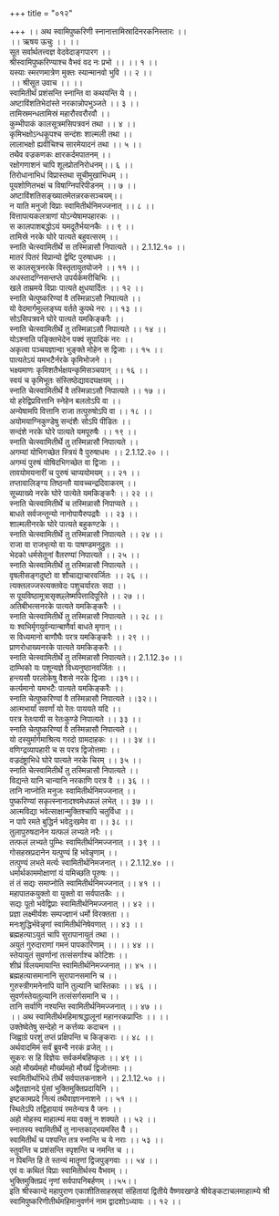 +++
title = "०१२"

+++
।। अथ स्वामिपुष्करिणी स्नानात्तामिस्रादिनरकनिस्तारः ।।  
।। ऋषय ऊचुः ।। ।।  
सूत सर्वार्थतत्त्वज्ञ वेदवेदाङ्गपारग ।।  
श्रीस्वामिपुष्करिण्याश्च वैभवं वद नः प्रभो ।। ।। १ ।।  
यस्याः स्मरणमात्रेण मुक्तः स्यान्मानवो भुवि ।। २ ।।  
।। श्रीसूत उवाच ।। ।।  
स्वामितीर्थं प्रशंसन्ति स्नान्ति वा कथयन्ति ये ।।  
अष्टाविंशतिभेदांस्ते नरकान्नोपभुञ्जते ।। ३ ।।  
तामिस्रमन्धतामिस्रं महारौरवरौरवौ ।।  
कुम्भीपाकं कालसूत्रमसिपत्रवनं तथा ।। ४ ।।  
कृमिभक्षोऽन्धकूपश्च सन्दंशः शाल्मली तथा ।।  
लालाभक्षो ह्यवीचिश्च सारमेयादनं तथा ।। ५ ।।  
तथैव वज्रकणकः क्षारकर्दमपातनम् ।।  
रक्षोगणाशनं चापि शूलप्रोतनिरोधनम्।। ६ ।।  
तिरोधानाभिधं विप्रास्तथा सूचीमुखाभिधम् ।।  
पूयशोणितभक्षं च विषाग्निपरिपीडनम् ।। ७ ।।  
अष्टाविंशतिसङ्ख्यातमेतन्नरकसञ्चयम्।।  
न याति मनुजो विप्राः स्वामितीर्थनिमज्जनात् ।। ८ ।।  
वित्तापत्यकलत्राणां योऽन्येषामपहारकः ।।  
स कालपाशबद्धोऽयं यमदूतैर्भयानकैः ।। ९ ।।  
तामिस्रे नरके घोरे पात्यते बहुवत्सरम् ।।  
स्नाति चेत्स्वामितीर्थे स तस्मिन्नासौ निपात्यते ।। 2.1.12.१० ।।  
मातरं पितरं विप्रान्यो द्वेष्टि पुरुषाधमः ।।  
स कालसूत्रनरके विस्तृतायुतयोजने ।। ११ ।।  
अधस्तादग्निसन्तप्ते उपर्यर्कमरीचिभिः ।।  
खले ताम्रमये विप्राः पात्यते क्षुधयार्दितः ।। १२ ।।  
स्नाति चेत्पुष्करिण्यां वै तस्मिन्नाऽसौ निपात्यते ।।  
यो वेदमार्गमुल्लङ्घ्य वर्तते कुपथे नरः ।। १३ ।।  
सोऽसिपत्रवने घोरे पात्यते यमकिङ्करैः ।।  
स्नाति चेत्स्वामितीर्थे तु तस्मिन्नाऽसौ निपात्यते ।। १४ ।।  
योऽश्नाति पङ्क्तिभेदेन पक्वं सूपादिकं नरः ।।  
अकृत्वा पञ्चयज्ञान्वा भुङ्क्ते मोहेन स द्विजाः ।। १५ ।।  
पात्यतेऽयं यमभटैर्नरके कृमिभोजने ।।  
भक्ष्यमाणः कृमिशतैर्भक्षयन्कृमिसञ्चयान् ।। १६ ।।  
स्वयं च कृमिभूतः संस्तिष्ठेद्यावदघक्षयम् ।।  
स्नाति चेत्स्वामितीर्थे वै तस्मिन्नाऽसौ निपात्यते ।। १७ ।।  
यो हरेद्विप्रवित्तानि स्नेहेन बलतोऽपि वा ।।  
अन्येषामपि वित्तानि राजा तत्पुरुषोऽपि वा ।। १८ ।।  
अयोमयाग्निकुण्डेषु सन्दंशैः सोऽपि पीडितः ।।  
सन्दंशे नरके घोरे पात्यते यमपूरुषैः ।। १९ ।।  
स्नाति चेत्स्वामितीर्थे तु तस्मिन्नासौ निपात्यते ।।  
अगम्यां योभिगच्छेत स्त्रियं वै पुरुषाधमः ।। 2.1.12.२० ।।  
अगम्यं पुरुषं योषिदभिगच्छेत वा द्विजाः ।।  
तावयोमयनारीं च पुरुषं चाप्ययोमयम् ।। २१ ।।  
तप्तावालिङ्ग्य तिष्ठन्तौ यावच्चन्द्रदिवाकरम् ।।  
सूच्याख्ये नरके घोरे पात्येते यमकिङ्करैः ।। २२ ।।  
स्नाति चेत्स्वामितीर्थे च तस्मिन्नासौ निपाप्यते ।।  
बाधते सर्वजन्तून्यो नानोपायैरुपद्रवैः ।। २३ ।।  
शाल्मलीनरके घोरे पात्यते बहुकण्टके ।।  
स्नाति चेत्स्वामितीर्थे तु तस्मिन्नासौ निपात्यते ।। २४ ।।  
राजा वा राजभृत्यो वा यः पाषण्डमनुद्रुतः ।।  
भेदको धर्मसेतूनां वैतरण्यां निपात्यते ।। २५ ।।  
स्नाति चेत्स्वामितीर्थे तु तस्मिन्नासौ निपात्यते ।।  
वृषलीसङ्गदुष्टो वा शौचाद्याचारवर्जितः ।। २६ ।।  
त्यक्तलज्जस्त्यक्तवेदः पशुचर्यारतः सदा ।।  
स पूयविष्ठामूत्रासृक्छ्लेष्मपित्तादिपूरिते ।। २७ ।।  
अतिबीभत्सनरके पात्यते यमकिङ्करैः ।।  
स्नाति चेत्स्वामितीर्थे तु तस्मिन्नासौ निपात्यते ।। २८ ।।  
यः श्वभिर्मृगयुर्वन्यान्बाणैर्वा बाधते मृगान् ।।  
स विध्यमानो बाणौघैः परत्र यमकिङ्करैः ।। २९ ।।  
प्राणरोधाख्यनरके पात्यते यमकिङ्करैः ।।  
स्नाति चेत्स्वामितीर्थे तु तस्मिन्नासौ निपात्यते।। 2.1.12.३० ।।  
दाम्भिको यः पशून्यज्ञे विध्यनुष्ठानवर्जितः ।।  
हन्त्यसौ परलोकेषु वैशसे नरके द्विजाः ।।३१।।  
कर्त्यमानो यमभटैः पात्यते यमकिङ्करैः ।।  
स्नाति चेत्पुष्करिण्यां वै तस्मिन्नासौ निपात्यते ।।३२।।  
आत्मभार्यां सवर्णां यो रेतः पाययते यदि ।।  
परत्र रेतःपायी स रेतःकुण्डे निपात्यते ।। ३३ ।।  
स्नाति चेत्पुष्करिण्यां वै तस्मिन्नासौ निपात्यते ।।  
यो दस्युर्मार्गमाश्रित्य गरदो ग्रामदाहकः ।। ।। ३४ ।।  
वणिग्द्रव्यापहारी च स परत्र द्विजोत्तमाः ।।  
वज्रदंष्ट्राभिधे घोरे पात्यते नरके चिरम् ।। ३५ ।।  
स्नाति चेत्स्वामितीर्थे तु तस्मिन्नासौ निपात्यते ।।  
विद्यन्ते यानि चान्यानि नरकाणि परत्र वै ।। ३६ ।।  
तानि नाप्नोति मनुजः स्वामितीर्थनिमज्जनात् ।।  
पुष्करिण्यां सकृत्स्नानादश्वमेधफलं लभेत् ।। ३७ ।।  
आत्मविद्या भवेत्साक्षान्मुक्तिश्चापि चतुर्विधा ।।  
न पापे रमते बुद्धिर्न भवेदुःखमेव वा ।। ३८ ।।  
तुलापुरुषदानेन यत्फलं लभ्यते नरैः ।।  
तत्फलं लभ्यते पुम्भिः स्वामितीर्थनिमज्जनात् ।। ३९ ।।  
गोसहस्रप्रदानेन यत्पुण्यं हि भवेन्नृणाम् ।।  
तत्पुण्यं लभते मर्त्यः स्वामितीर्थनिमजनात् ।। 2.1.12.४० ।।  
धर्मार्थकाममोक्षाणां यं यमिच्छति पूरुषः ।।  
तं तं सद्यः समाप्नोति स्वामितीर्थनिमज्जनात् ।। ४१ ।।  
महापातकयुक्तो वा युक्तो वा सर्वपातकैः ।।  
सद्यः पूतो भवेद्विप्राः स्वामितीर्थनिमज्जनात् ।। ४२ ।।  
प्रज्ञा लक्ष्मीर्यशः सम्पज्ज्ञानं धर्मो विरक्तता ।।  
मनःशुद्धिर्भवेन्नृणां स्वामितीर्थनिषेवणात् ।। ४३ ।।  
ब्रह्महत्याऽयुतं चापि सुरापानायुतं तथा ।।  
अयुतं गुरुदाराणां गमनं पापकारिणाम् ।। ।। ४४ ।।  
स्तेयायुतं सुवर्णानां तत्संसर्गाश्च कोटिशः ।।  
शीघ्रं विलयमायान्ति स्वामितीर्थनिमज्जनात् ।। ४५ ।।  
ब्रह्महत्यासमानानि सुरापानसमानि च ।।  
गुरुस्त्रीगमनेनापि यानि तुल्यानि चास्तिकाः ।। ४६ ।।  
सुवर्णस्तेयतुल्यानि तत्संसर्गसमानि च ।।  
तानि सर्वाणि नश्यन्ति स्वामितीर्थनिमज्जनात् ।। ४७ ।।  
।। अथ स्वामितीर्थमहिमाश्रद्धालूनां महानरकप्राप्तिः ।। ।।  
उक्तेष्वेतेषु सन्देहो न कर्त्तव्यः कदाचन ।।  
जिह्वाग्रे परशुं तप्तं प्रक्षिपन्ति च किङ्कराः ।। ४८ ।।  
अर्थवादमिमं सर्वं ब्रुवन्वै नरकं व्रजेत् ।।  
सूकरः स हि विज्ञेयः सर्वकर्मबहिष्कृतः ।। ४९ ।।  
अहो मौर्ख्यमहो मौर्ख्यमहो मौर्ख्यं द्विजोत्तमाः ।।  
स्वामितीर्थाभिधे तीर्थे सर्वपातकनाशने ।। 2.1.12.५० ।।  
अद्वैतज्ञानदे पुंसां भुक्तिमुक्तिप्रदायिनि ।।  
इष्टकामप्रदे नित्यं तथैवाज्ञाननाशने ।। ५१ ।।  
स्थितेऽपि तद्विहायायं रमतेन्यत्र वै जनः ।।  
अहो मोहस्य माहात्म्यं मया वक्तुं न शक्यते ।। ५२ ।।  
स्नातस्य स्वामितीर्थे तु नान्तकाद्भयमस्ति वै ।।  
स्वामितीर्थं च पश्यन्ति तत्र स्नान्ति च ये नराः ।। ५३ ।।  
स्तुवन्ति च प्रशंसन्ति स्पृशन्ति च नमन्ति च ।।  
न पिबन्ति हि ते स्तन्यं मातॄणां द्विजपुङ्गवाः ।। ५४ ।।  
एवं वः कथितं विप्राः स्वामितीर्थस्य वैभवम् ।।  
भुक्तिमुक्तिप्रदं नृणां सर्वपापनिबर्हणम् ।।५५।।  
इति श्रीस्कान्दे महापुराण एकाशीतिसाहस्र्यां संहितायां द्वितीये वैष्णवखण्डे श्रीवेङ्कटाचलमाहात्म्ये श्री स्वामिपुष्करिणीतीर्थमहिमानुवर्णनं नाम द्वादशोऽध्यायः ।। १२ ।।